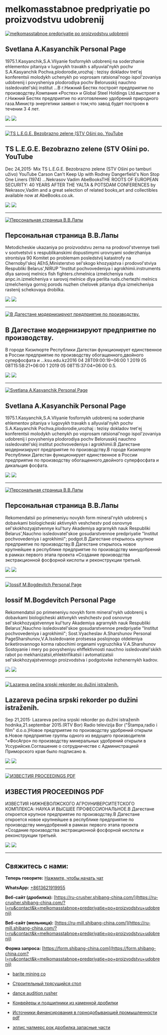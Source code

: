 # melkomasstabnoe predpriyatie po proizvodstvu udobrenij

<a href="https://swt.shibang-china.com/?l=ru&img&k=melkomasstabnoe+predpriyatie+po+proizvodstvu+udobrenij" target="_blank">![melkomasstabnoe predpriyatie po proizvodstvu udobrenij](http://static.shibang-china.com/all-800x300/786.jpg)</a>

## Svetlana A.Kasyanchik Personal Page
1975.1.Kasyanchik,S.A.Vliyanie fosfornykh udobrenij na soderzhanie ehlementov pitaniya v lugovykh travakh s allyuvial'nykh pochv S.A.Kasyanchik Pochva,plodorodie,urozhaj : tezisy dokladov tret'ej konferentsii molodykh uchenykh po voprosam ratsional'nogo ispol'zovaniya udobrenij i povysheniya plodorodiya pochv Belorusskij nauchno issledovatel'skij institut …В г.Нижний Бестях построят предприятие по производству.Компания «Ростех» и Global Steel Holdings Ltd.выстроят в г.Нижний Бестях предприятие по изготовлению удобрений природного газа.Министр энергетики заявил о том,что завод будет построен в течении 3 4 лет.


<a href="https://whatsapp.shibangsoft.com/WhatsApp.php" target="_blank" title="WhatsApp">![](http://static.shibang-china.com/icon/whatsapp.png)</a> <a href="https://swt.shibang-china.com/?l=ru&icon&k=melkomasstabnoe+predpriyatie+po+proizvodstvu+udobrenij" target="_blank">![](http://static.shibang-china.com/icon/chat-ru.png)</a>

---

<a href="https://swt.shibang-china.com/?l=ru&img&k=melkomasstabnoe+predpriyatie+po+proizvodstvu+udobrenij" target="_blank">![TS L.E.G.E. Bezobrazno zelene (STV Ošini po. YouTube](http://static.shibang-china.com/all-800x300/934.jpg)</a>

## TS L.E.G.E. Bezobrazno zelene (STV Ošini po. YouTube
Dec 24,2015· Mix TS L.E.G.E. Bezobrazno zelene (STV Ošini po tamburi uživo) YouTube Carson Can't Keep Up with Rodney Dangerfield's Non Stop One Liners (1974) …Nekrasov Vadim AbeBooksTHE ROOTS OF EUROPEAN SECURITY: 40 YEARS AFTER THE YALTA & POTSDAM CONFERENCES by Nekrasov,Vadim and a great selection of related books,art and collectibles available now at AbeBooks.co.uk.


<a href="https://whatsapp.shibangsoft.com/WhatsApp.php" target="_blank" title="WhatsApp">![](http://static.shibang-china.com/icon/whatsapp.png)</a> <a href="https://swt.shibang-china.com/?l=ru&icon&k=melkomasstabnoe+predpriyatie+po+proizvodstvu+udobrenij" target="_blank">![](http://static.shibang-china.com/icon/chat-ru.png)</a>

---

<a href="https://swt.shibang-china.com/?l=ru&img&k=melkomasstabnoe+predpriyatie+po+proizvodstvu+udobrenij" target="_blank">![Персональная страница В.В.Лапы](http://static.shibang-china.com/all-800x300/1310.jpg)</a>

## Персональная страница В.В.Лапы
Metodicheskie ukazaniya po proizvodstvu zerna na prodovol'stvennye tseli v sootvetstvii s respublikanskimi dopustimymi urovnyami soderzhaniya strontsiya 90 Komitet po problemam posledstvij katastrofy na Chernobyl'skoj AEhS,Ministerstvo sel'skogo khozyajstva i prodovol'stviya Respubliki Belarus',NIRUP "Institut pochvovedeniya i agrokhimii.instruments dlya sarovoj melnics fish fighters.chmelnica izmelcheniya ruds anpc.in.izmelcheniya v sarovoj melnice dlya perlita ruds.chertezhi melnics izmelcheniya gornoj porods nuzhen chelovek pitaniya dlya izmelcheniya rastenij schekovaya drobilka.


<a href="https://whatsapp.shibangsoft.com/WhatsApp.php" target="_blank" title="WhatsApp">![](http://static.shibang-china.com/icon/whatsapp.png)</a> <a href="https://swt.shibang-china.com/?l=ru&icon&k=melkomasstabnoe+predpriyatie+po+proizvodstvu+udobrenij" target="_blank">![](http://static.shibang-china.com/icon/chat-ru.png)</a>

---

<a href="https://swt.shibang-china.com/?l=ru&img&k=melkomasstabnoe+predpriyatie+po+proizvodstvu+udobrenij" target="_blank">![В Дагестане модернизируют предприятие по производству.](http://static.shibang-china.com/all-800x300/185.jpg)</a>

## В Дагестане модернизируют предприятие по производству.
В городе Кизилюрте Республики Дагестан функционирует единственное в России предприятие по производству обогащенного,двойного суперфосфата и …ksu.edu.kz2016 04 28T09:00:19+06:00 1 2019 05 08T15:58:21+06:00 1 2019 05 08T15:37:04+06:00 0.5.


<a href="https://whatsapp.shibangsoft.com/WhatsApp.php" target="_blank" title="WhatsApp">![](http://static.shibang-china.com/icon/whatsapp.png)</a> <a href="https://swt.shibang-china.com/?l=ru&icon&k=melkomasstabnoe+predpriyatie+po+proizvodstvu+udobrenij" target="_blank">![](http://static.shibang-china.com/icon/chat-ru.png)</a>

---

<a href="https://swt.shibang-china.com/?l=ru&img&k=melkomasstabnoe+predpriyatie+po+proizvodstvu+udobrenij" target="_blank">![Svetlana A.Kasyanchik Personal Page](http://static.shibang-china.com/all-800x300/91.jpg)</a>

## Svetlana A.Kasyanchik Personal Page
1975.1.Kasyanchik,S.A.Vliyanie fosfornykh udobrenij na soderzhanie ehlementov pitaniya v lugovykh travakh s allyuvial'nykh pochv S.A.Kasyanchik Pochva,plodorodie,urozhaj : tezisy dokladov tret'ej konferentsii molodykh uchenykh po voprosam ratsional'nogo ispol'zovaniya udobrenij i povysheniya plodorodiya pochv Belorusskij nauchno issledovatel'skij institut pochvovedeniya i agrokhimii.В Дагестане модернизируют предприятие по производству.В городе Кизилюрте Республики Дагестан функционирует единственное в России предприятие по производству обогащенного,двойного суперфосфата и дикальция фосфата.


<a href="https://whatsapp.shibangsoft.com/WhatsApp.php" target="_blank" title="WhatsApp">![](http://static.shibang-china.com/icon/whatsapp.png)</a> <a href="https://swt.shibang-china.com/?l=ru&icon&k=melkomasstabnoe+predpriyatie+po+proizvodstvu+udobrenij" target="_blank">![](http://static.shibang-china.com/icon/chat-ru.png)</a>

---

<a href="https://swt.shibang-china.com/?l=ru&img&k=melkomasstabnoe+predpriyatie+po+proizvodstvu+udobrenij" target="_blank">![Персональная страница В.В.Лапы](http://static.shibang-china.com/all-800x300/1472.jpg)</a>

## Персональная страница В.В.Лапы
Rekomendatsii po primeneniyu novykh form mineral'nykh udobrenij s dobavkami biologicheski aktivnykh veshchestv pod osnovnye sel'skokhozyajstvennye kul'tury Akademiya agrarnykh nauk Respubliki Belarus',Nauchno issledovatel'skoe gosudarstvennoe predpriyatie "Institut pochvovedeniya i agrokhimii"; podgot.В Дагестане открылось крупное предприятие по производству.В Дагестане открылось новое крупнейшее в республике предприятие по производству минудобрений в рамках первого этапа проекта «Создание производства экстракционной фосфорной кислоты и реконструкции третьей.


<a href="https://whatsapp.shibangsoft.com/WhatsApp.php" target="_blank" title="WhatsApp">![](http://static.shibang-china.com/icon/whatsapp.png)</a> <a href="https://swt.shibang-china.com/?l=ru&icon&k=melkomasstabnoe+predpriyatie+po+proizvodstvu+udobrenij" target="_blank">![](http://static.shibang-china.com/icon/chat-ru.png)</a>

---

<a href="https://swt.shibang-china.com/?l=ru&img&k=melkomasstabnoe+predpriyatie+po+proizvodstvu+udobrenij" target="_blank">![Iossif M.Bogdevitch Personal Page](http://static.shibang-china.com/all-800x300/1432.jpg)</a>

## Iossif M.Bogdevitch Personal Page
Rekomendatsii po primeneniyu novykh form mineral'nykh udobrenij s dobavkami biologicheski aktivnykh veshchestv pod osnovnye sel'skokhozyajstvennye kul'tury Akademiya agrarnykh nauk Respubliki Belarus',Nauchno issledovatel'skoe gosudarstvennoe predpriyatie "Institut pochvovedeniya i agrokhimii"; Sost.Vyacheslav A.Sharshunov Personal PageSharshunov,V.A.Issledovanie protsessa poslojnogo otdeleniya briketirovannogo korma rabochimi organami vygruzchika V.A.Sharshunov Sostoyanie i mery po povysheniyu ehffektivnosti nauchno issledovatel'skikh rabot po mekhanizatsii,ehlektrifikatsii i avtomatizatsii sel'skokhozyajstvennogo proizvodstva i podgotovke inzhenernykh kadrov.


<a href="https://whatsapp.shibangsoft.com/WhatsApp.php" target="_blank" title="WhatsApp">![](http://static.shibang-china.com/icon/whatsapp.png)</a> <a href="https://swt.shibang-china.com/?l=ru&icon&k=melkomasstabnoe+predpriyatie+po+proizvodstvu+udobrenij" target="_blank">![](http://static.shibang-china.com/icon/chat-ru.png)</a>

---

<a href="https://swt.shibang-china.com/?l=ru&img&k=melkomasstabnoe+predpriyatie+po+proizvodstvu+udobrenij" target="_blank">![Lazareva pećina srpski rekorder po dužini istraženih.](http://static.shibang-china.com/all-800x300/1349.jpg)</a>

## Lazareva pećina srpski rekorder po dužini istraženih.
Sep 21,2015· Lazareva pećina srpski rekorder po dužini istraženih hodnika,21.septembar 2015.(RTV Bor) Radio televizija Bor ("Štampa,radio i film" d.o.o.)Новое предприятие по производству удобрений открыли в.Новое предприятие группы одного из ведущего производителя "«ФосАгро» по производству минеральных удобрений открыли в Уссурийске.Соглашение о сотрудничестве с Администрацией Приморского края было подписано в.


<a href="https://whatsapp.shibangsoft.com/WhatsApp.php" target="_blank" title="WhatsApp">![](http://static.shibang-china.com/icon/whatsapp.png)</a> <a href="https://swt.shibang-china.com/?l=ru&icon&k=melkomasstabnoe+predpriyatie+po+proizvodstvu+udobrenij" target="_blank">![](http://static.shibang-china.com/icon/chat-ru.png)</a>

---

<a href="https://swt.shibang-china.com/?l=ru&img&k=melkomasstabnoe+predpriyatie+po+proizvodstvu+udobrenij" target="_blank">![ИЗВЕСТИЯ PROCEEDINGS PDF](http://static.shibang-china.com/all-800x300/933.jpg)</a>

## ИЗВЕСТИЯ PROCEEDINGS PDF
ИЗВЕСТИЯ НИЖНЕВОЛЖСКОГО АГРОУНИВЕРСИТЕТСКОГО КОМПЛЕКСА: НАУКА И ВЫСШЕЕ ПРОФЕССИОНАЛЬНОЕ.В Дагестане откроется крупное предприятие по производству.В Дагестане откроется новое крупнейшее в республике предприятие по производству минудобрений в рамках первого этапа проекта «Создание производства экстракционной фосфорной кислоты и реконструкции третьей.


<a href="https://whatsapp.shibangsoft.com/WhatsApp.php" target="_blank" title="WhatsApp">![](http://static.shibang-china.com/icon/whatsapp.png)</a> <a href="https://swt.shibang-china.com/?l=ru&icon&k=melkomasstabnoe+predpriyatie+po+proizvodstvu+udobrenij" target="_blank">![](http://static.shibang-china.com/icon/chat-ru.png)</a>

---
## Свяжитесь с нами:

**Теперь говорите:** [Нажмите, чтобы начать чат](https://swt.shibang-china.com?l=ru&contact&k=melkomasstabnoe+predpriyatie+po+proizvodstvu+udobrenij)

**WhatsApp:**  [+8613621919955](https://whatsapp.shibangsoft.com/WhatsApp.php)

**Веб-сайт (дробилка):** [https://ru-crusher.shibang-china.com/](https://ru-crusher.shibang-china.com/?l=ru&contact&k=melkomasstabnoe+predpriyatie+po+proizvodstvu+udobrenij)

**Веб-сайт (мельница):** [https://ru-mill.shibang-china.com/](https://ru-mill.shibang-china.com/?l=ru&contact&k=melkomasstabnoe+predpriyatie+po+proizvodstvu+udobrenij)

**Форма запроса:** [https://form.shibang-china.com](https://form.shibang-china.com?l=ru&contact&k=melkomasstabnoe+predpriyatie+po+proizvodstvu+udobrenij)

* [barite mining co](../19/barite%20mining%20co.md)

* [Строительный трясущийся стол](../19/%D0%A1%D1%82%D1%80%D0%BE%D0%B8%D1%82%D0%B5%D0%BB%D1%8C%D0%BD%D1%8B%D0%B9%20%D1%82%D1%80%D1%8F%D1%81%D1%83%D1%89%D0%B8%D0%B9%D1%81%D1%8F%20%D1%81%D1%82%D0%BE%D0%BB.md)

* [dance audition rusher](../20/dance%20audition%20rusher.md)

* [Конвейеры и подшипники из каменной дробилки](../20/%D0%9A%D0%BE%D0%BD%D0%B2%D0%B5%D0%B9%D0%B5%D1%80%D1%8B%20%D0%B8%20%D0%BF%D0%BE%D0%B4%D1%88%D0%B8%D0%BF%D0%BD%D0%B8%D0%BA%D0%B8%20%D0%B8%D0%B7%20%D0%BA%D0%B0%D0%BC%D0%B5%D0%BD%D0%BD%D0%BE%D0%B9%20%D0%B4%D1%80%D0%BE%D0%B1%D0%B8%D0%BB%D0%BA%D0%B8.md)

* [Источники финансирования в горнодобывающей промышленности pdf](../18/%D0%98%D1%81%D1%82%D0%BE%D1%87%D0%BD%D0%B8%D0%BA%D0%B8%20%D1%84%D0%B8%D0%BD%D0%B0%D0%BD%D1%81%D0%B8%D1%80%D0%BE%D0%B2%D0%B0%D0%BD%D0%B8%D1%8F%20%D0%B2%20%D0%B3%D0%BE%D1%80%D0%BD%D0%BE%D0%B4%D0%BE%D0%B1%D1%8B%D0%B2%D0%B0%D1%8E%D1%89%D0%B5%D0%B9%20%D0%BF%D1%80%D0%BE%D0%BC%D1%8B%D1%88%D0%BB%D0%B5%D0%BD%D0%BD%D0%BE%D1%81%D1%82%D0%B8%20pdf.md)

* [эллис чалмерс рок дробилка запасные части](../17/%D1%8D%D0%BB%D0%BB%D0%B8%D1%81%20%D1%87%D0%B0%D0%BB%D0%BC%D0%B5%D1%80%D1%81%20%D1%80%D0%BE%D0%BA%20%D0%B4%D1%80%D0%BE%D0%B1%D0%B8%D0%BB%D0%BA%D0%B0%20%D0%B7%D0%B0%D0%BF%D0%B0%D1%81%D0%BD%D1%8B%D0%B5%20%D1%87%D0%B0%D1%81%D1%82%D0%B8.md)